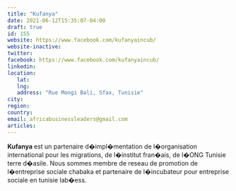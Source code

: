 ```yaml
---
title: "Kufanya"
date: 2021-06-12T15:35:07-04:00
draft: true
id: 155
website: https://www.facebook.com/kufanyaincub/
website-inactive: 
twitter: 
facebook: https://www.facebook.com/kufanyaincub/
linkedin: 
location: 
   lat: 
   lng: 
   address: "Rue Mongi Bali, Sfax, Tunisie"
city: 
region: 
country: 
email: africabusinessleaders@gmail.com
articles:
---
```

<b>  Kufanya </b>est un partenaire d�impl�mentation de l�organisation international pour les migrations, de l�institut fran�ais, de l�ONG Tunisie terre d�asile. Nous sommes membre de reseau de promotion de l�entreprise sociale chabaka et partenaire de l�incubateur pour entreprise sociale en tunisie lab�ess.   
